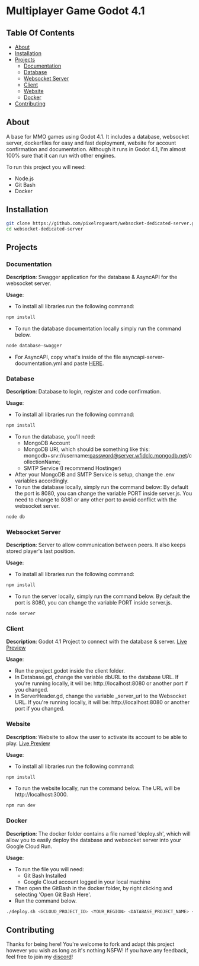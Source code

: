 # Multiplayer Game Godot 4.1

## Table Of Contents
- [About](#about)
- [Installation](#installation)
- [Projects](#projects)
  - [Documentation](#documentation)
  - [Database](#database)
  - [Websocket Server](#websocket-server)
  - [Client](#client)
  - [Website](#website)
  - [Docker](#docker)
- [Contributing](#contributing)

## About
A base for MMO games using Godot 4.1. It includes a database, websocket server, dockerfiles for easy and fast deployment, website for account confirmation and documentation. Although it runs in Godot 4.1, I'm almost 100% sure that it can run with other engines.

To run this project you will need:
  - Node.js
  - Git Bash
  - Docker

## Installation
```bash
git clone https://github.com/pixelrogueart/websocket-dedicated-server.git
cd websocket-dedicated-server
```

## Projects
### Documentation
**Description**: Swagger application for the database & AsyncAPI for the websocket server.

**Usage**:
- To install all libraries run the following command:
```bash
npm install
```
- To run the database documentation locally simply run the command below.
```bash
node database-swagger
```
- For AsyncAPI, copy what's inside of the file asyncapi-server-documentation.yml and paste [HERE](https://studio.asyncapi.com).


### Database
**Description**: Database to login, register and code confirmation.

**Usage**:
- To install all libraries run the following command:
```bash
npm install
```
- To run the database, you'll need:
    - MongoDB Account
    - MongoDB URI, which should be something like this: mongodb+srv://username:password@server.wfidclc.mongodb.net/collectionName;
    - SMTP Service (I recommend Hostinger)
- After your MongoDB and SMTP Service is setup, change the .env variables accordingly.
- To run the database locally, simply run the command below: By default the port is 8080, you can change the variable PORT inside server.js. You need to change to 8081 or any other port to avoid conflict with the websocket server.
```bash
node db
```

### Websocket Server
**Description**: Server to allow communication between peers. It also keeps stored player's last position.


**Usage**:
- To install all libraries run the following command:
```bash
npm install
```
- To run the server locally, simply run the command below. By default the port is 8080, you can change the variable PORT inside server.js.
```bash
node server
```

### Client
**Description**: Godot 4.1 Project to connect with the database & server. [Live Preview](https://pixelrogueart.com/mmo-example)

**Usage**:
- Run the project.godot inside the client folder. 
- In Database.gd, change the variable dbURL to the database URL. If you're running locally, it will be: http://localhost:8080 or another port if you changed.
- In ServerHeader.gd, change the variable _server_url to the Websocket URL. If you're running locally, it will be: http://localhost:8080 or another port if you changed.

### Website
**Description**: Website to allow the user to activate its account to be able to play. [Live Preview](https://pixelrogueart.com/confirm)

**Usage**:
- To install all libraries run the following command:
```bash
npm install
```
- To run the website locally, run the command below. The URL will be http://localhost:3000.
```bash
npm run dev
```

### Docker
**Description**: The docker folder contains a file named 'deploy.sh', which will allow you to easily deploy the database and websocket server into your Google Cloud Run.

**Usage**:
- To run the file you will need: 
    - Git Bash Installed
    - Google Cloud account logged in your local machine
- Then open the GitBash in the docker folder, by right clicking and selecting 'Open Git Bash Here'.
- Run the command below.
```bash
./deploy.sh <GCLOUD_PROJECT_ID> <YOUR_REGION> <DATABASE_PROJECT_NAME> <SERVER_PROJECT_NAME>
```

## Contributing
Thanks for being here! You're welcome to fork and adapt this project however you wish as long as it's nothing NSFW! If you have any feedback, feel free to join my [discord](https://discord.gg/Q9VMwds4tX)!

